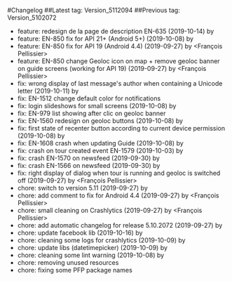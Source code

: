 #Changelog
##Latest tag: Version_5112094
##Previous tag: Version_5102072
* feature: redesign de la page de description EN-635 (2019-10-14) by <gregclermont>
* feature: EN-850 fix for API 21+ (Android 5+) (2019-10-08) by <Francois Pellissier>
* feature: EN-850 fix for API 19 (Android 4.4) (2019-09-27) by <François Pellissier>
* feature: EN-850 change Geoloc icon on map + remove geoloc banner on guide screens (working for API 19) (2019-09-27) by <François Pellissier>
* fix: wrong display of last message's author when containing a Unicode letter (2019-10-11) by <Francois Pellissier>
* fix: EN-1512 change default color for notifications 
* fix: login slideshows for small screens (2019-10-08) by <Francois Pellissier>
* fix: EN-979 list showing after clic on geoloc banner 
* fix: EN-1560 redesign on geoloc buttons (2019-10-08) by <Francois Pellissier>
* fix: first state of recenter button according to current device permission (2019-10-08) by <Francois Pellissier>
* fix: EN-1608 crash when updating Guide (2019-10-08) by <Francois Pellissier>
* fix: crash on tour created event EN-1579 (2019-10-03) by <Francois Pellissier>
* fix: crash EN-1570 on newsfeed (2019-09-30) by <Francois Pellissier>
* fix: crash EN-1566 on newsfeed (2019-09-30) by <Francois Pellissier>
* fix: right display of dialog when tour is running and geoloc is switched off (2019-09-27) by <François Pellissier>
* chore: switch to version 5.11 (2019-09-27) by <Francois Pellissier>
* chore: add comment to fix for Android 4.4 (2019-09-27) by <François Pellissier>
* chore: small cleaning on Crashlytics (2019-09-27) by <François Pellissier>
* chore: add automatic changelog for release 5.10.2072 (2019-09-27) by <Francois Pellissier>
* chore: update facebook lib (2019-10-16) by <Francois Pellissier>
* chore: cleaning some logs for crashlytics (2019-10-09) by <Francois Pellissier>
* chore: update libs (datetimepicker) (2019-10-09) by <Francois Pellissier>
* chore: cleaning some lint warning (2019-10-08) by <Francois Pellissier>
* chore: removing unused resources 
* chore: fixing some PFP package names 
